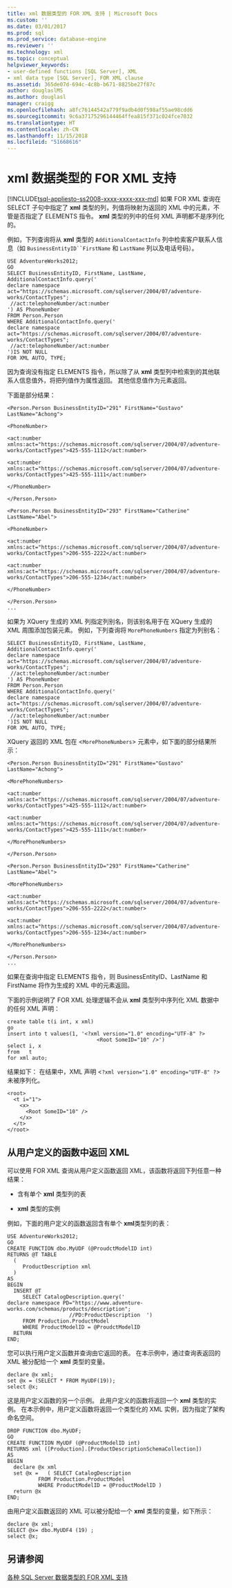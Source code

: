 ```yaml
---
title: xml 数据类型的 FOR XML 支持 | Microsoft Docs
ms.custom: ''
ms.date: 03/01/2017
ms.prod: sql
ms.prod_service: database-engine
ms.reviewer: ''
ms.technology: xml
ms.topic: conceptual
helpviewer_keywords:
- user-defined functions [SQL Server], XML
- xml data type [SQL Server], FOR XML clause
ms.assetid: 365de07d-694c-4c8b-b671-8825be27f87c
author: douglaslMS
ms.author: douglasl
manager: craigg
ms.openlocfilehash: a8fc76144542a779f9adb4d0f598af55ae98cdd6
ms.sourcegitcommit: 9c6a37175296144464ffea815f371c024fce7032
ms.translationtype: HT
ms.contentlocale: zh-CN
ms.lasthandoff: 11/15/2018
ms.locfileid: "51668616"
---
```

# <a name="for-xml-support-for-the-xml-data-type"></a>xml 数据类型的 FOR XML 支持
[!INCLUDE[tsql-appliesto-ss2008-xxxx-xxxx-xxx-md](../../includes/tsql-appliesto-ss2008-xxxx-xxxx-xxx-md.md)]
  如果 FOR XML 查询在 SELECT 子句中指定了 **xml** 类型的列，列值将映射为返回的 XML 中的元素，不管是否指定了 ELEMENTS 指令。 **xml** 类型的列中的任何 XML 声明都不是序列化的。  
  
 例如，下列查询将从 **xml** 类型的 `AdditionalContactInfo` 列中检索客户联系人信息（如 `BusinessEntityID``FirstName` 和 `LastName` 列以及电话号码）。  
  
```  
USE AdventureWorks2012;  
GO  
SELECT BusinessEntityID, FirstName, LastName, AdditionalContactInfo.query('  
declare namespace act="https://schemas.microsoft.com/sqlserver/2004/07/adventure-works/ContactTypes";  
 //act:telephoneNumber/act:number  
') AS PhoneNumber  
FROM Person.Person  
WHERE AdditionalContactInfo.query('  
declare namespace act="https://schemas.microsoft.com/sqlserver/2004/07/adventure-works/ContactTypes";  
 //act:telephoneNumber/act:number  
')IS NOT NULL  
FOR XML AUTO, TYPE;  
```  
  
 因为查询没有指定 ELEMENTS 指令，所以除了从 **xml** 类型列中检索到的其他联系人信息值外，将把列值作为属性返回。 其他信息值作为元素返回。  
  
 下面是部分结果：  
  
 `<Person.Person BusinessEntityID="291" FirstName="Gustavo" LastName="Achong">`  
  
 `<PhoneNumber>`  
  
 `<act:number xmlns:act="https://schemas.microsoft.com/sqlserver/2004/07/adventure-works/ContactTypes">425-555-1112</act:number>`  
  
 `<act:number xmlns:act="https://schemas.microsoft.com/sqlserver/2004/07/adventure-works/ContactTypes">425-555-1111</act:number>`  
  
 `</PhoneNumber>`  
  
 `</Person.Person>`  
  
 `<Person.Person BusinessEntityID="293" FirstName="Catherine" LastName="Abel">`  
  
 `<PhoneNumber>`  
  
 `<act:number xmlns:act="https://schemas.microsoft.com/sqlserver/2004/07/adventure-works/ContactTypes">206-555-2222</act:number>`  
  
 `<act:number xmlns:act="https://schemas.microsoft.com/sqlserver/2004/07/adventure-works/ContactTypes">206-555-1234</act:number>`  
  
 `</PhoneNumber>`  
  
```  
</Person.Person>  
...  
```  
  
 如果为 XQuery 生成的 XML 列指定列别名，则该别名用于在 XQuery 生成的 XML 周围添加包装元素。 例如，下列查询将 `MorePhoneNumbers` 指定为列别名：  
  
```  
SELECT BusinessEntityID, FirstName, LastName, AdditionalContactInfo.query('  
declare namespace act="https://schemas.microsoft.com/sqlserver/2004/07/adventure-works/ContactTypes";  
 //act:telephoneNumber/act:number  
') AS PhoneNumber  
FROM Person.Person  
WHERE AdditionalContactInfo.query('  
declare namespace act="https://schemas.microsoft.com/sqlserver/2004/07/adventure-works/ContactTypes";  
 //act:telephoneNumber/act:number  
')IS NOT NULL  
FOR XML AUTO, TYPE;  
```  
  
 XQuery 返回的 XML 包在 <`MorePhoneNumbers`> 元素中，如下面的部分结果所示：  
  
 `<Person.Person BusinessEntityID="291" FirstName="Gustavo" LastName="Achong">`  
  
 `<MorePhoneNumbers>`  
  
 `<act:number xmlns:act="https://schemas.microsoft.com/sqlserver/2004/07/adventure-works/ContactTypes">425-555-1112</act:number>`  
  
 `<act:number xmlns:act="https://schemas.microsoft.com/sqlserver/2004/07/adventure-works/ContactTypes">425-555-1111</act:number>`  
  
 `</MorePhoneNumbers>`  
  
 `</Person.Person>`  
  
 `<Person.Person BusinessEntityID="293" FirstName="Catherine" LastName="Abel">`  
  
 `<MorePhoneNumbers>`  
  
 `<act:number xmlns:act="https://schemas.microsoft.com/sqlserver/2004/07/adventure-works/ContactTypes">206-555-2222</act:number>`  
  
 `<act:number xmlns:act="https://schemas.microsoft.com/sqlserver/2004/07/adventure-works/ContactTypes">206-555-1234</act:number>`  
  
 `</MorePhoneNumbers>`  
  
```  
</Person.Person>  
...  
```  
  
 如果在查询中指定 ELEMENTS 指令，则 BusinessEntityID、LastName 和 FirstName 将作为生成的 XML 中的元素返回。  
  
 下面的示例说明了 FOR XML 处理逻辑不会从 **xml** 类型列中序列化 XML 数据中的任何 XML 声明：  
  
```  
create table t(i int, x xml)  
go  
insert into t values(1, '<?xml version="1.0" encoding="UTF-8" ?>  
                             <Root SomeID="10" />')  
select i, x  
from   t  
for xml auto;  
```  
  
 结果如下： 在结果中，XML 声明 <`?xml version="1.0" encoding="UTF-8" ?`> 未被序列化。  
  
```  
<root>  
  <t i="1">  
    <x>  
      <Root SomeID="10" />  
    </x>  
  </t>  
</root>  
```  
  
## <a name="returning-xml-from-a-user-defined-function"></a>从用户定义的函数中返回 XML  
 可以使用 FOR XML 查询从用户定义函数返回 XML，该函数将返回下列任意一种结果：  
  
-   含有单个 **xml** 类型列的表  
  
-   **xml** 类型的实例  
  
 例如，下面的用户定义的函数返回含有单个 **xml**类型列的表：  
  
```  
USE AdventureWorks2012;  
GO  
CREATE FUNCTION dbo.MyUDF (@ProudctModelID int)  
RETURNS @T TABLE  
  (  
     ProductDescription xml  
  )  
AS  
BEGIN  
  INSERT @T  
     SELECT CatalogDescription.query('  
declare namespace PD="https://www.adventure-works.com/schemas/products/description";  
                    //PD:ProductDescription  ')  
     FROM Production.ProductModel  
     WHERE ProductModelID = @ProudctModelID  
  RETURN  
END;  
```  
  
 您可以执行用户定义函数并查询由它返回的表。 在本示例中，通过查询表返回的 XML 被分配给一个 **xml** 类型的变量。  
  
```  
declare @x xml;  
set @x = (SELECT * FROM MyUDF(19));  
select @x;  
```  
  
 这是用户定义函数的另一个示例。 此用户定义的函数将返回一个 **xml** 类型的实例。 在本示例中，用户定义函数将返回一个类型化的 XML 实例，因为指定了架构命名空间。  
  
```  
DROP FUNCTION dbo.MyUDF;  
GO  
CREATE FUNCTION MyUDF (@ProductModelID int)   
RETURNS xml ([Production].[ProductDescriptionSchemaCollection])  
AS  
BEGIN  
  declare @x xml  
  set @x =   ( SELECT CatalogDescription  
          FROM Production.ProductModel  
          WHERE ProductModelID = @ProductModelID )  
  return @x  
END;  
```  
  
 由用户定义函数返回的 XML 可以被分配给一个 **xml** 类型的变量，如下所示：  
  
```  
declare @x xml;  
SELECT @x= dbo.MyUDF4 (19) ;  
select @x;  
```  
  
## <a name="see-also"></a>另请参阅  
 [各种 SQL Server 数据类型的 FOR XML 支持](../../relational-databases/xml/for-xml-support-for-various-sql-server-data-types.md)  
  
  
